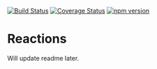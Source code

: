 [![Build Status](https://travis-ci.org/reactgular/reactions.svg?branch=master)](https://travis-ci.org/reactgular/reactions)
[![Coverage Status](https://coveralls.io/repos/github/reactgular/reactions/badge.svg?branch=master)](https://coveralls.io/github/reactgular/reactions?branch=master)
[![npm version](https://badge.fury.io/js/%40reactgular%2Freactions.svg)](https://badge.fury.io/js/%40reactgular%2Freactions)

# Reactions

Will update readme later.
